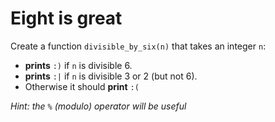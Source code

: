 # Eight is great

Create a function `divisible_by_six(n)` that takes an integer `n`:

- **prints** `:)` if `n` is divisible 6.
- **prints** `:|` if `n` is divisible 3 or 2 (but not 6).
- Otherwise it should **print** `:(`

*Hint: the `%` (modulo) operator will be useful*
